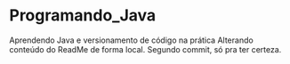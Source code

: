 # Programando_Java
Aprendendo Java e versionamento de código na prática
Alterando conteúdo do ReadMe de forma local.
Segundo commit, só pra ter certeza.